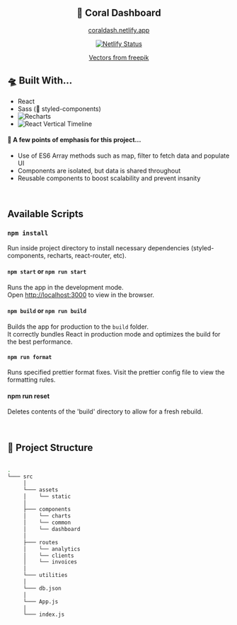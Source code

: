 <h2 align="center" style="font-weight: bold"> 🐙 Coral Dashboard </h2>

<p align="center" style="font-weight: bold">
  <div align="center"> 
    
  [coraldash.netlify.app](https://coraldash.netlify.app/)
    
[![Netlify Status](https://api.netlify.com/api/v1/badges/4e4a21fd-e0f6-4f15-8e4c-7ca55f0acb33/deploy-status)](https://app.netlify.com/sites/coralquarrel/deploys)
  
  [Vectors from freepik](https://www.freepik.com/vectors/pet-animals)
  
  </div>

</p>

## 🛸 Built With...

- React
- Sass (💅 styled-components) 
- ![Recharts](https://recharts.org/en-US/)
- ![React Vertical Timeline](https://www.npmjs.com/package/react-vertical-timeline-component)

#### 🐳 A few points of emphasis for this project...

- Use of ES6 Array methods such as map, filter to fetch data and populate UI
- Components are isolated, but data is shared throughout
- Reusable components to boost scalability and prevent insanity

<br />

## Available Scripts

### `npm install`

Run inside project directory to install necessary dependencies (styled-components, recharts, react-router, etc).

#### `npm start` or `npm run start`

Runs the app in the development mode.\
Open [http://localhost:3000](http://localhost:3000) to view in the browser.

#### `npm build` or `npm run build`

Builds the app for production to the `build` folder.\
It correctly bundles React in production mode and optimizes the build for the best performance.

#### `npm run format`

Runs specified prettier format fixes. Visit the prettier config file to view the formatting rules.

#### npm run reset

Deletes contents of the 'build' directory to allow for a fresh rebuild.

<br />

## 🌳 Project Structure

```bash

.
└─── src
     │
     └─── assets
     │    └── static
     │
     ├─── components
     │    └── charts
     │    └── common
     │    └── dashboard
     │
     ├─── routes
     │    └── analytics
     │    └── clients
     │    └── invoices
     │
     └─── utilities
     │
     └─── db.json
     │
     └─── App.js
     │
     └─── index.js

```
